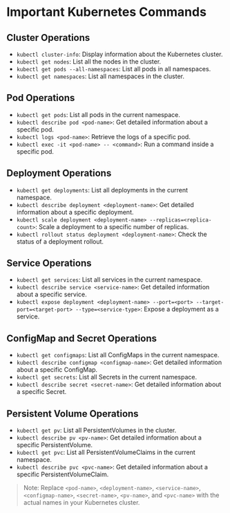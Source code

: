 # Important Kubernetes Commands

## Cluster Operations

- `kubectl cluster-info`: Display information about the Kubernetes cluster.
- `kubectl get nodes`: List all the nodes in the cluster.
- `kubectl get pods --all-namespaces`: List all pods in all namespaces.
- `kubectl get namespaces`: List all namespaces in the cluster.

## Pod Operations

- `kubectl get pods`: List all pods in the current namespace.
- `kubectl describe pod <pod-name>`: Get detailed information about a specific pod.
- `kubectl logs <pod-name>`: Retrieve the logs of a specific pod.
- `kubectl exec -it <pod-name> -- <command>`: Run a command inside a specific pod.

## Deployment Operations

- `kubectl get deployments`: List all deployments in the current namespace.
- `kubectl describe deployment <deployment-name>`: Get detailed information about a specific deployment.
- `kubectl scale deployment <deployment-name> --replicas=<replica-count>`: Scale a deployment to a specific number of replicas.
- `kubectl rollout status deployment <deployment-name>`: Check the status of a deployment rollout.

## Service Operations

- `kubectl get services`: List all services in the current namespace.
- `kubectl describe service <service-name>`: Get detailed information about a specific service.
- `kubectl expose deployment <deployment-name> --port=<port> --target-port=<target-port> --type=<service-type>`: Expose a deployment as a service.

## ConfigMap and Secret Operations

- `kubectl get configmaps`: List all ConfigMaps in the current namespace.
- `kubectl describe configmap <configmap-name>`: Get detailed information about a specific ConfigMap.
- `kubectl get secrets`: List all Secrets in the current namespace.
- `kubectl describe secret <secret-name>`: Get detailed information about a specific Secret.

## Persistent Volume Operations

- `kubectl get pv`: List all PersistentVolumes in the cluster.
- `kubectl describe pv <pv-name>`: Get detailed information about a specific PersistentVolume.
- `kubectl get pvc`: List all PersistentVolumeClaims in the current namespace.
- `kubectl describe pvc <pvc-name>`: Get detailed information about a specific PersistentVolumeClaim.

> Note: Replace `<pod-name>`, `<deployment-name>`, `<service-name>`, `<configmap-name>`, `<secret-name>`, `<pv-name>`, and `<pvc-name>` with the actual names in your Kubernetes cluster.
